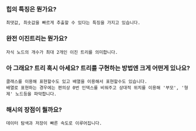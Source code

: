 ### 힙의 특징은 뭔가요?

```
최댓값, 최솟값을 빠르게 추출할 수 있다는 특징을 가지고 있습니다.
```

### 완전 이진트리는 뭔가요?

```
자식 노드의 개수가 최대 2개인 이진 트리를 의미합니다.
```

### 아 그래요? 트리 혹시 아세요? 트리를 구현하는 방법엔 크게 어떤게 있나요?
```
클래스를 이용해 표현할수도 있고 배열을 이용해서 표현할수도 있습니다.
배열로 표현하는 경우에는 편의상 0번 인덱스를 비워주고 상대적 위치를 이용해 '부모', '형제' 노드등을 파악합니다.
```


### 해시의 장점이 뭘까요?

```
데이터 탐색과 저장이 빠른 속도로 이루어집니다.
```
